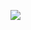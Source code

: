![](https://www.googleapis.com/download/storage/v1/b/kaggle-user-content/o/inbox%2F24768722%2Fa3ff8cf74c5ba16756b04bb681ffea99%2Fcopy%20%20.png?generation=1761129125537403&alt=media)

